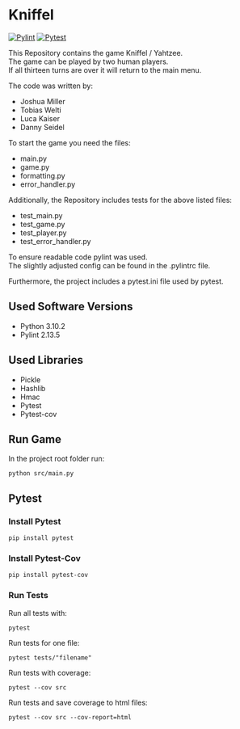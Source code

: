 # Kniffel
[![Pylint](https://github.com/DannySeidel/kniffel/actions/workflows/pylint.yml/badge.svg)](https://github.com/DannySeidel/kniffel/actions/workflows/pylint.yml)
[![Pytest](https://github.com/DannySeidel/kniffel/actions/workflows/pytest.yml/badge.svg)](https://github.com/DannySeidel/kniffel/actions/workflows/pytest.yml)

This Repository contains the game Kniffel / Yahtzee.\
The game can be played by two human players.\
If all thirteen turns are over it will return to the main menu.

The code was written by:
- Joshua Miller
- Tobias Welti
- Luca Kaiser
- Danny Seidel

To start the game you need the files:
- main.py
- game.py
- formatting.py
- error_handler.py

Additionally, the Repository includes tests for the above listed files:
- test_main.py
- test_game.py
- test_player.py
- test_error_handler.py

To ensure readable code pylint was used.\
The slightly adjusted config can be found in the .pylintrc file.

Furthermore, the project includes a pytest.ini file used by pytest.


## Used Software Versions
- Python 3.10.2
- Pylint 2.13.5

## Used Libraries
- Pickle
- Hashlib
- Hmac
- Pytest
- Pytest-cov

## Run Game
In the project root folder run:
```shell
python src/main.py
```

## Pytest

### Install Pytest
```shell
pip install pytest
```

### Install Pytest-Cov
```shell
pip install pytest-cov
```

### Run Tests

Run all tests with:
```shell
pytest
```

Run tests for one file:
```shell
pytest tests/"filename"
```

Run tests with coverage:
```shell
pytest --cov src
```

Run tests and save coverage to html files:
````shell
pytest --cov src --cov-report=html
````

